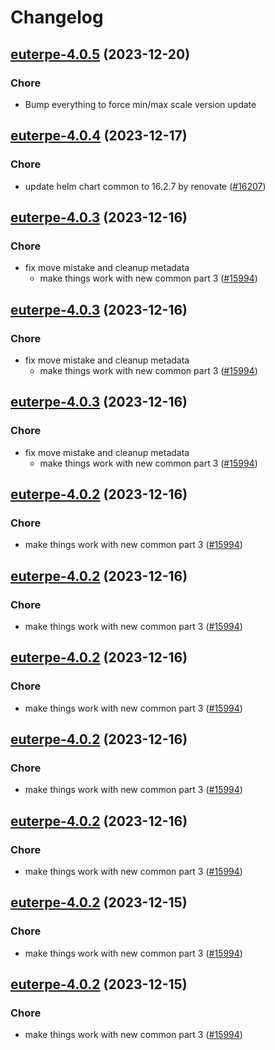 # Changelog



## [euterpe-4.0.5](https://github.com/truecharts/charts/compare/euterpe-4.0.4...euterpe-4.0.5) (2023-12-20)

### Chore

- Bump everything to force min/max scale version update
  
  


## [euterpe-4.0.4](https://github.com/truecharts/charts/compare/euterpe-4.0.3...euterpe-4.0.4) (2023-12-17)

### Chore

- update helm chart common to 16.2.7 by renovate ([#16207](https://github.com/truecharts/charts/issues/16207))
  
  


## [euterpe-4.0.3](https://github.com/truecharts/charts/compare/euterpe-3.0.13...euterpe-4.0.3) (2023-12-16)

### Chore

- fix move mistake and cleanup metadata
  - make things work with new common part 3 ([#15994](https://github.com/truecharts/charts/issues/15994))
  
  


## [euterpe-4.0.3](https://github.com/truecharts/charts/compare/euterpe-3.0.13...euterpe-4.0.3) (2023-12-16)

### Chore

- fix move mistake and cleanup metadata
  - make things work with new common part 3 ([#15994](https://github.com/truecharts/charts/issues/15994))
  
  


## [euterpe-4.0.3](https://github.com/truecharts/charts/compare/euterpe-3.0.13...euterpe-4.0.3) (2023-12-16)

### Chore

- fix move mistake and cleanup metadata
  - make things work with new common part 3 ([#15994](https://github.com/truecharts/charts/issues/15994))
  
  


## [euterpe-4.0.2](https://github.com/truecharts/charts/compare/euterpe-3.0.13...euterpe-4.0.2) (2023-12-16)

### Chore

- make things work with new common part 3 ([#15994](https://github.com/truecharts/charts/issues/15994))
  
  


## [euterpe-4.0.2](https://github.com/truecharts/charts/compare/euterpe-3.0.13...euterpe-4.0.2) (2023-12-16)

### Chore

- make things work with new common part 3 ([#15994](https://github.com/truecharts/charts/issues/15994))
  
  


## [euterpe-4.0.2](https://github.com/truecharts/charts/compare/euterpe-3.0.13...euterpe-4.0.2) (2023-12-16)

### Chore

- make things work with new common part 3 ([#15994](https://github.com/truecharts/charts/issues/15994))
  
  


## [euterpe-4.0.2](https://github.com/truecharts/charts/compare/euterpe-3.0.13...euterpe-4.0.2) (2023-12-16)

### Chore

- make things work with new common part 3 ([#15994](https://github.com/truecharts/charts/issues/15994))
  
  


## [euterpe-4.0.2](https://github.com/truecharts/charts/compare/euterpe-3.0.13...euterpe-4.0.2) (2023-12-16)

### Chore

- make things work with new common part 3 ([#15994](https://github.com/truecharts/charts/issues/15994))
  
  


## [euterpe-4.0.2](https://github.com/truecharts/charts/compare/euterpe-3.0.13...euterpe-4.0.2) (2023-12-15)

### Chore

- make things work with new common part 3 ([#15994](https://github.com/truecharts/charts/issues/15994))
  
  


## [euterpe-4.0.2](https://github.com/truecharts/charts/compare/euterpe-3.0.13...euterpe-4.0.2) (2023-12-15)

### Chore

- make things work with new common part 3 ([#15994](https://github.com/truecharts/charts/issues/15994))
  
  
